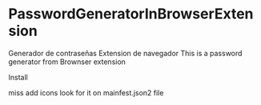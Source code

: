 # PasswordGeneratorInBrowserExtension
Generador de contraseñas Extension de navegador
This is a password generator from Brownser extension

Install


miss add icons look for it on mainfest.json2 file
